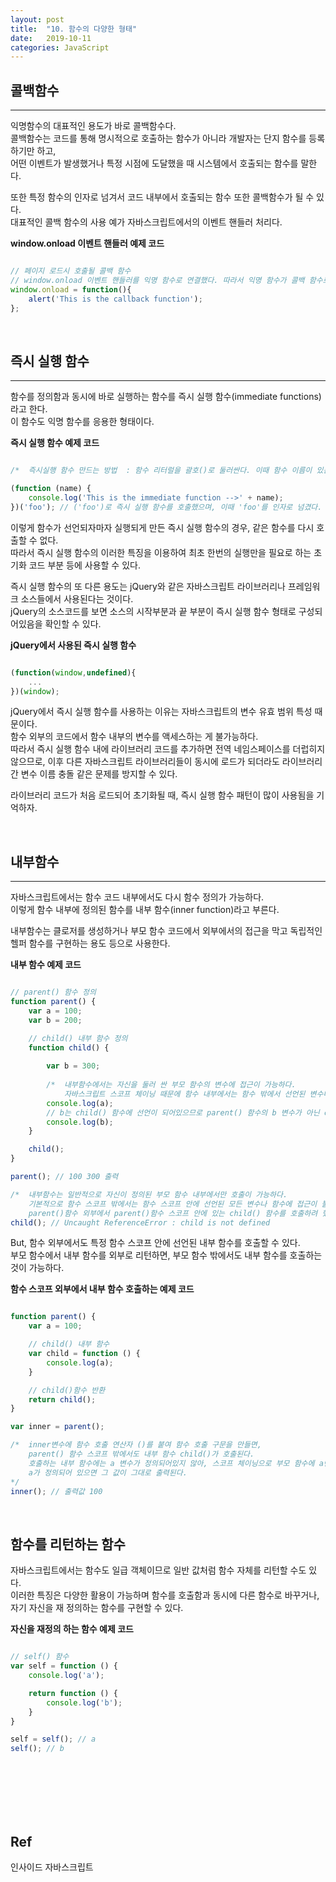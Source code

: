 ```yaml
---
layout: post
title:  "10. 함수의 다양한 형태"
date:   2019-10-11
categories: JavaScript
---  
```

  
## 콜백함수  
---  
익명함수의 대표적인 용도가 바로 콜백함수다.  
콜백함수는 코드를 통해 명시적으로 호출하는 함수가 아니라 개발자는 단지 함수를 등록하기만 하고,  
어떤 이벤트가 발생했거나 특정 시점에 도달했을 때 시스템에서 호출되는 함수를 말한다.

또한 특정 함수의 인자로 넘겨서 코드 내부에서 호출되는 함수 또한 콜백함수가 될 수 있다.  
대표적인 콜백 함수의 사용 예가 자바스크립트에서의 이벤트 핸들러 처리다.  
  
**window.onload 이벤트 핸들러 예제 코드**  
```javascript

// 페이지 로드시 호출될 콜백 함수
// window.onload 이벤트 핸들러를 익명 함수로 연결했다. 따라서 익명 함수가 콜백 함수로 등록된 것.
window.onload = function(){
	alert('This is the callback function');
};

```  
  
<br>
  
## 즉시 실행 함수  
---  
함수를 정의함과 동시에 바로 실행하는 함수를 즉시 실행 함수(immediate functions)라고 한다.  
이 함수도 익명 함수를 응용한 형태이다.  
  
**즉시 실행 함수 예제 코드**  
```javascript

/* 	즉시실행 함수 만드는 방법	: 함수 리터럴을 괄호()로 둘러싼다. 이때 함수 이름이 있든 없든 상관 없다.*/

(function (name) {
	console.log('This is the immediate function -->' + name);
})('foo'); // ('foo')로 즉시 실행 함수를 호출했으며, 이때 'foo'를 인자로 넘겼다. 이 값은 name 매개변수로 넘겨지게 된다.

```  
이렇게 함수가 선언되자마자 실행되게 만든 즉시 실행 함수의 경우, 같은 함수를 다시 호출할 수 없다.  
따라서 즉시 실행 함수의 이러한 특징을 이용하여 최초 한번의 실행만을 필요로 하는 초기화 코드 부분 등에 사용할 수 있다.  
  
즉시 실행 함수의 또 다른 용도는 jQuery와 같은 자바스크립트 라이브러리나 프레임워크 소스들에서 사용된다는 것이다.  
jQuery의 소스코드를 보면 소스의 시작부분과 끝 부분이 즉시 실행 함수 형태로 구성되어있음을 확인할 수 있다.  
  
**jQuery에서 사용된 즉시 실행 함수**  
```javascript

(function(window,undefined){
	...
})(window);

```  
jQuery에서 즉시 실행 함수를 사용하는 이유는 자바스크립트의 변수 유효 범위 특성 때문이다.  
함수 외부의 코드에서 함수 내부의 변수를 액세스하는 게 불가능하다.  
따라서 즉시 실행 함수 내에 라이브러리 코드를 추가하면 전역 네임스페이스를 더럽히지 않으므로, 이후 다른 자바스크립트 라이브러리들이 동시에 로드가 되더라도 라이브러리 간 변수 이름 충돌 같은 문제를 방지할 수 있다.  
  
라이브러리 코드가 처음 로드되어 초기화될 때, 즉시 실행 함수 패턴이 많이 사용됨을 기억하자.  
  
<br>
  
## 내부함수  
---  
자바스크립트에서는 함수 코드 내부에서도 다시 함수 정의가 가능하다.  
이렇게 함수 내부에 정의된 함수를 내부 함수(inner function)라고 부른다.  
  
내부함수는 클로저를 생성하거나 부모 함수 코드에서 외부에서의 접근을 막고 독립적인 헬퍼 함수를 구현하는 용도 등으로 사용한다.  
  
**내부 함수 예제 코드**  
```javascript

// parent() 함수 정의
function parent() {
	var a = 100;
	var b = 200;

	// child() 내부 함수 정의 
	function child() {
		
		var b = 300;
		
		/* 	내부함수에서는 자신을 둘러 싼 부모 함수의 변수에 접근이 가능하다. 
			자바스크립트 스코프 체이닝 때문에 함수 내부에서는 함수 밖에서 선언된 변수나 함수의 접근이 가능하다. */
		console.log(a);
		// b는 child() 함수에 선언이 되어있으므로 parent() 함수의 b 변수가 아닌 child() 함수의 변수 b 값이 출력됨.
		console.log(b);
	}

	child();
}

parent(); // 100 300 출력

/* 	내부함수는 일반적으로 자신이 정의된 부모 함수 내부에서만 호출이 가능하다.
	기본적으로 함수 스코프 밖에서는 함수 스코프 안에 선언된 모든 변수나 함수에 접근이 불가능하다.
	parent()함수 외부에서 parent()함수 스코프 안에 있는 child() 함수를 호출하려 했으므로 에러가 발생한것이다.  */
child(); // Uncaught ReferenceError : child is not defined

```  
But, 함수 외부에서도 특정 함수 스코프 안에 선언된 내부 함수를 호출할 수 있다.  
부모 함수에서 내부 함수를 외부로 리턴하면, 부모 함수 밖에서도 내부 함수를 호출하는것이 가능하다.  
  
**함수 스코프 외부에서 내부 함수 호출하는 예제 코드**  
```javascript

function parent() {
	var a = 100;

	// child() 내부 함수
	var child = function () {
		console.log(a);
	}

	// child()함수 반환
	return child();
}

var inner = parent();

/*	inner변수에 함수 호출 연산자 ()를 붙여 함수 호출 구문을 만들면,
	parent() 함수 스코프 밖에서도 내부 함수 child()가 호출된다.
	호출하는 내부 함수에는 a 변수가 정의되어있지 않아, 스코프 체이닝으로 부모 함수에 a변수가 정의되어 있는지 확인하게되고,
	a가 정의되어 있으면 그 값이 그대로 출력된다.
*/
inner(); // 출력값 100

```
  
<br>
  
## 함수를 리턴하는 함수
자바스크립트에서는 함수도 일급 객체이므로 일반 값처럼 함수 자체를 리턴할 수도 있다.  
이러한 특징은 다양한 활용이 가능하며 함수를 호출함과 동시에 다른 함수로 바꾸거나,  
자기 자신을 재 정의하는 함수를 구현할 수 있다.  
  
**자신을 재정의 하는 함수 예제 코드**  
```javascript

// self() 함수
var self = function () {
	console.log('a');

	return function () {
		console.log('b');
	}
}

self = self(); // a
self(); // b

```
<br>
<br>
<br>
<br>
<br>
  
**Ref**  
---  
인사이드 자바스크립트
